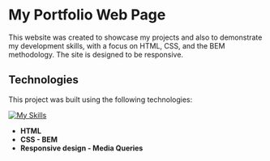 # My Portfolio Web Page

This website was created to showcase my projects and also to demonstrate my development skills, with a focus on HTML, CSS, and the BEM methodology. The site is designed to be responsive.

## Technologies

This project was built using the following technologies:

[![My Skills](https://skillicons.dev/icons?i=html,css,git)](https://skillicons.dev)

- **HTML**
- **CSS - BEM** 
- **Responsive design - Media Queries**
